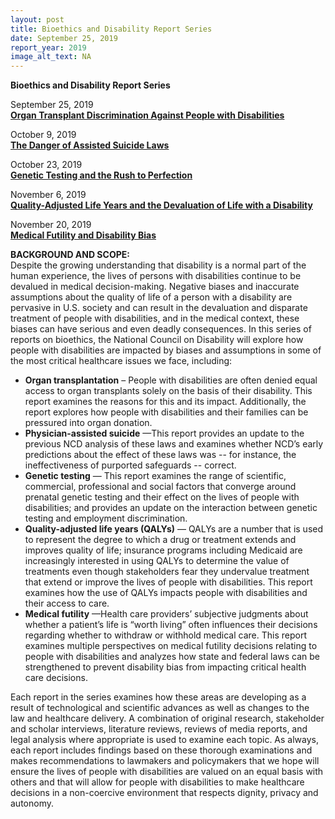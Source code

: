```yaml
---
layout: post
title: Bioethics and Disability Report Series
date: September 25, 2019
report_year: 2019
image_alt_text: NA
---
```

**Bioethics and Disability Report Series** 

September 25, 2019\
**[Organ Transplant Discrimination Against People with Disabilities](https://www.ncd.gov/report/organ-transplant-discrimination-against-people-with-disabilities/)**

October 9, 2019\
**[The Danger of Assisted Suicide Laws](https://www.ncd.gov/report/the-danger-of-assisted-suicide-laws/)**

October 23, 2019\
**[Genetic Testing and the Rush to Perfection](https://www.ncd.gov/report/genetic-testing-and-the-rush-to-perfection/)**

November 6, 2019\
**[Quality-Adjusted Life Years and the Devaluation of Life with a Disability](https://www.ncd.gov/report/quality-adjusted-life-years-and-the-devaluation-of-life-with-a-disability/)**

November 20, 2019\
**[Medical Futility and Disability Bias](https://www.ncd.gov/report/medical-futility-and-disability-bias/)**

**BACKGROUND AND SCOPE:**\
Despite the growing understanding that disability is a normal part of the human experience, the lives of persons with disabilities continue to be devalued in medical decision-making. Negative biases and inaccurate assumptions about the quality of life of a person with a disability are pervasive in U.S. society and can result in the devaluation and disparate treatment of people with disabilities, and in the medical context, these biases can have serious and even deadly consequences. In this series of reports on bioethics, the National Council on Disability will explore how people with disabilities are impacted by biases and assumptions in some of the most critical healthcare issues we face, including:

* **Organ transplantation** – People with disabilities are often denied equal access to organ transplants solely on the basis of their disability. This report examines the reasons for this and its impact. Additionally, the report explores how people with disabilities and their families can be pressured into organ donation.  
* **Physician-assisted suicide** —This report provides an update to the previous NCD analysis of these laws and examines whether NCD’s early predictions about the effect of these laws was -- for instance, the ineffectiveness of purported safeguards -- correct.
* **Genetic testing** — This report examines the range of scientific, commercial, professional and social factors that converge around prenatal genetic testing and their effect on the lives of people with disabilities; and provides an update on the interaction between genetic testing and employment discrimination.
* **Quality-adjusted life years (QALYs)** — QALYs are a number that is used to represent the degree to which a drug or treatment extends and improves quality of life; insurance programs including Medicaid are increasingly interested in using QALYs to determine the value of treatments even though stakeholders fear they undervalue treatment that extend or improve the lives of people with disabilities. This report examines how the use of QALYs impacts people with disabilities and their access to care. 
* **Medical futility** —Health care providers’ subjective judgments about whether a patient’s life is “worth living” often influences their decisions regarding whether to withdraw or withhold medical care. This report examines multiple perspectives on medical futility decisions relating to people with disabilities and analyzes how state and federal laws can be strengthened to prevent disability bias from impacting critical health care decisions.

Each report in the series examines how these areas are developing as a result of technological and scientific advances as well as changes to the law and healthcare delivery. A combination of original research, stakeholder and scholar interviews, literature reviews, reviews of media reports, and legal analysis where appropriate is used to examine each topic. As always, each report includes findings based on these thorough examinations and makes recommendations to lawmakers and policymakers that we hope will ensure the lives of people with disabilities are valued on an equal basis with others and that will allow for people with disabilities to make healthcare decisions in a non-coercive environment that respects dignity, privacy and autonomy.

